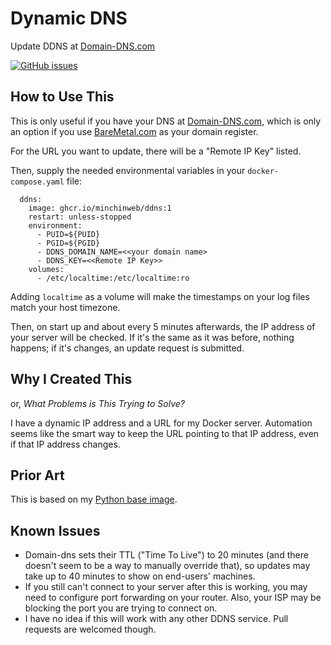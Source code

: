# Dynamic DNS

Update DDNS at [Domain-DNS.com](https://domain-dns.com/)

[![GitHub issues](https://img.shields.io/github/issues-raw/minchinweb/docker-ddns.svg?style=popout)](https://github.com/MinchinWeb/docker-ddns/issues)
<!--
[![Docker Pulls](https://img.shields.io/docker/pulls/minchinweb/ddns.svg?style=popout)](https://hub.docker.com/r/minchinweb/ddns)
![MicroBadger Layers](https://img.shields.io/microbadger/layers/layers/minchinweb/ddns.svg?style=plastic)
![MicroBadger Size](https://img.shields.io/microbadger/image-size/image-size/minchinweb/ddns.svg?style=plastic)
-->

## How to Use This

This is only useful if you have your DNS at
[Domain-DNS.com](https://domain-dns.com/), which is only an option if you use
[BareMetal.com](http://baremetal.com/) as your domain register.

For the URL you want to update, there will be a "Remote IP Key" listed.

Then, supply the needed environmental variables in your `docker-compose.yaml`
file:

      ddns:
        image: ghcr.io/minchinweb/ddns:1
        restart: unless-stopped
        environment:
          - PUID=${PUID}
          - PGID=${PGID}
          - DDNS_DOMAIN_NAME=<<your domain name>
          - DDNS_KEY=<<Remote IP Key>>
        volumes:
          - /etc/localtime:/etc/localtime:ro

Adding `localtime` as a volume will make the timestamps on your log files match
your host timezone.

Then, on start up and about every 5 minutes afterwards, the IP address of your
server will be checked. If it's the same as it was before, nothing happens; if
it's changes, an update request is submitted.


## Why I Created This

or, *What Problems is This Trying to Solve?*

I have a dynamic IP address and a URL for my Docker server. Automation seems
like the smart way to keep the URL pointing to that IP address, even if that IP
address changes.

## Prior Art

This is based on my [Python base
image](https://github.com/MinchinWeb/docker-python).

## Known Issues

- Domain-dns sets their TTL ("Time To Live") to 20 minutes (and there doesn't
  seem to be a way to manually override that), so updates may take up to 40
  minutes to show on end-users' machines.
- If you still can't connect to your server after this is working, you may need
  to configure port forwarding on your router. Also, your ISP may be blocking
  the port you are trying to connect on.
- I have no idea if this will work with any other DDNS service. Pull requests
  are welcomed though.
